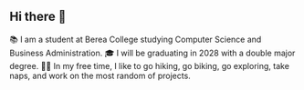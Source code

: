 ## Hi there 👋

📚 I am a student at Berea College studying Computer Science and Business Administration.
🎓 I will be graduating in 2028 with a double major degree.
🏃‍➡️ In my free time, I like to go hiking, go biking, go exploring, take naps, and work on the most random of projects.
